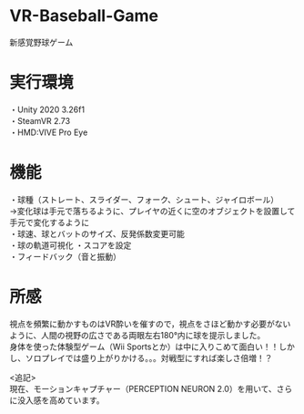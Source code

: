 # VR-Baseball-Game
新感覚野球ゲーム<Br>

# 実行環境
・Unity 2020 3.26f1 <Br>
・SteamVR 2.73 <Br>
・HMD:VIVE Pro Eye <Br>
  
# 機能
・球種（ストレート、スライダー、フォーク、シュート、ジャイロボール） <Br>
  →変化球は手元で落ちるように、プレイヤの近くに空のオブジェクトを設置して手元で変化するように　<Br>
・球速、球とバットのサイズ、反発係数変更可能 <Br>
・球の軌道可視化
・スコアを設定 <Br>
・フィードバック（音と振動） <Br>

# 所感
視点を頻繁に動かすものはVR酔いを催すので，視点をさほど動かす必要がないように、人間の視野の広さである両眼左右180°内に球を提示しました。<BR>
身体を使った体験型ゲーム（Wii Sportsとか）は中に入りこめて面白い！！しかし、ソロプレイでは盛り上がりかける。。。対戦型にすれば楽しさ倍増！？<Br>

<追記> <Br>
現在、モーションキャプチャー（PERCEPTION NEURON 2.0）を用いて、さらに没入感を高めています。

